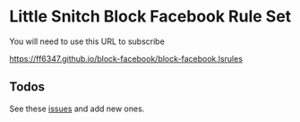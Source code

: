Little Snitch Block Facebook Rule Set
=====================================


You will need to use this URL to subscribe

https://ff6347.github.io/block-facebook/block-facebook.lsrules

## Todos

See these [issues](https://github.com/fabianmoronzirfas/block-facebook/issues) and add new ones.  


<!-- touch -->